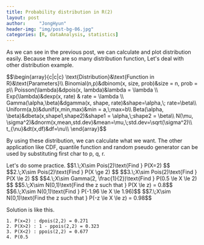 ```yaml
---
title: Probability distribution in R(2)
layout: post
author:     "JongHyun"
header-img: "img/post-bg-06.jpg"
categories: [R, dataAnalysis, statistics]
---
```

<p>
	As we can see in the previous <a href="/r/dataanalysis/statistics/2017/09/12/probability-distribution-in-r1/"></a>post, we can calculate and plot distribution easily. Because there are so many distribution function, Let's deal with other distribution example. 
</p>
$$\begin{array}{c|c|c}
\text{Distribution}&\text{Function in R}&\text{Parameters}\\
Binomial(n,p)&dbinom(x, size, prob)&size = n, prob = p\\
Poisson(\lambda)&dpois(x, lambda)&lambda = \lambda \\
Exp(\lambda)&dexp(x, rate) & rate = \lambda \\
Gamma(\alpha,\beta)&dgamma(x, shape, rate)&shape=\alpha,\; rate=\beta\\
Uniform(a,b)&dunif(x,min,max)&min = a,\;max=b\\
Beta(\alpha, \beta)&dbeta(x,shape1,shape2)&shape1 = \alpha,\;shape2 = \beta\\
N(\mu, \sigma^2)&dnorm(x,mean,std.dev)&mean=\mu,\;std.dev=\sqrt(\sigma^2)\\
t_{\nu}&dt(x,df)&df=\nu\\
\end{array}$$
<p>
	By using these distribution, we can calculate what we want. The other application like CDF, quantile function and random pseudo generator can be used by substituting first char to p, q, r.
</p>
<p>
	Let's do some practice. 
	$$1.\;X\sim Pois(2)\text{Find } P(X=2) $$
	$$2.\;X\sim Pois(2)\text{Find } P(X \ge 2) $$
	$$3.\;X\sim Pois(2)\text{Find } P(X \le 2) $$
	$$4.\;X\sim Gamma(2, \frac{1}{2})\text{Find } P(0.5 \le X \le 2) $$
	$$5.\;X\sim N(0,1)\text{Find the z such that } P(X \le z) = 0.8$$
	$$6.\;X\sim N(0,1)\text{Find } P(-1.96 \le X \le 1.96)$$
	$$7.\;X\sim N(0,1)\text{Find the z such that } P(-z \le X \le z) = 0.98$$
</p>
<p>
	Solution is like this.
<pre><code>1. P(x=2) : dpois(2,2) = 0.271
2. P(X>2) : 1 - ppois(2,2) = 0.323
3. P(X<2) : ppois(2,2) = 0.677
4. P(0.5<X<2) : pgamma(2,2,1/2) - pgamma(0.5,2,1/2) = 0.238
5. P(X<z) = 0.8 : qnorm(.8, 0, 1) = 0.842
6. P(-1.96 < X < 1.96) : pnorm(1.96, 0, 1) - pnorm(-1.96, 0, 1) = 0.950
7. P(-z < X < z) = 0.98 : qnorm(0.99, 0, 1) = 2.32 # Due to its symmetry</code></pre>
</p>